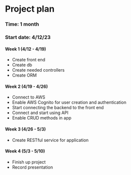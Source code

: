 # Project plan
### Time: 1 month
### Start date: 4/12/23

#### Week 1 (4/12 - 4/19)
- Create front end
- Create db
- Create needed controllers
- Create ORM
#### Week 2 (4/19 - 4/26)
- Connect to AWS
- Enable AWS Cognito for user creation and authentication
- Start connecting the backend to the front end
- Connect and start using API
- Enable CRUD methods in app
#### Week 3 (4/26 - 5/3)
- Create RESTful service for application
#### Week 4 (5/3 - 5/10)
- Finish up project
- Record presentation